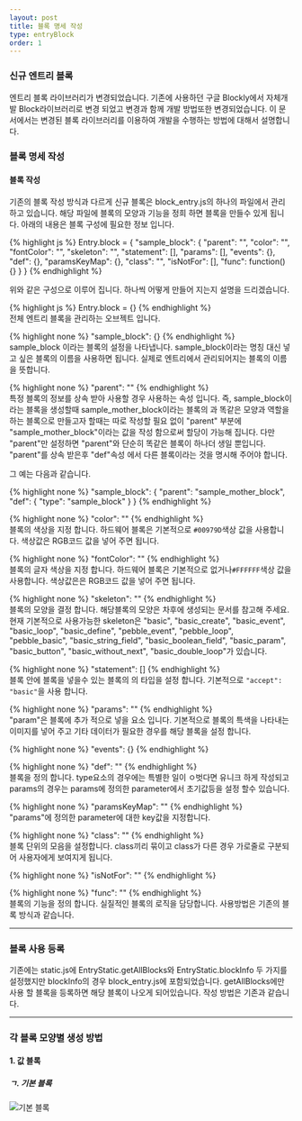 ```yaml
---
layout: post
title: 블록 명세 작성
type: entryBlock
order: 1
---
```


### 신규 엔트리 블록
엔트리 블록 라이브러리가 변경되었습니다. 기존에 사용하던 구글 Blockly에서 자체개발 Block라이브러리로 변경 되었고 변경과 함께 개발 방법또한 변경되었습니다. 이 문서에서는 변경된 블록 라이브러리를 이용하여 개발을 수행하는 방법에 대해서 설명합니다.

### 블록 명세 작성  

#### 블록 작성  
기존의 블록 작성 방식과 다르게 신규 블록은 block_entry.js의 하나의 파일에서 관리 하고 있습니다. 해당 파일에 블록의 모양과 기능을 정희 하면 블록을 만들수 있게 됩니다. 아래의 내용은 블록 구성에 필요한 정보 입니다.  

{% highlight js %}
Entry.block = {
    "sample_block": {
        "parent": "",
        "color": "",
        "fontColor": "",
        "skeleton": "",
        "statement": [],
        "params": [],
        "events": {},
        "def": {},
        "paramsKeyMap": {},
        "class": "",
        "isNotFor": [],
        "func": function() {}
    }
}
{% endhighlight %}  

위와 같은 구성으로 이루어 집니다. 하나씩 어떻게 만들어 지는지 설명을 드리겠습니다.

{% highlight js %}
Entry.block = {}
{% endhighlight %}  
전체 엔트리 블록을 관리하는 오브젝트 입니다.  

{% highlight none %}
"sample_block": {}
{% endhighlight %}  
sample_block 이라는 블록의 설정을 나타냅니다. sample_block이라는 명칭 대신 넣고 싶은 블록의 이름을 사용하면 됩니다. 실제로 엔트리에서 관리되어지는 블록의 이름을 뜻합니다.  

{% highlight none %}
"parent": ""
{% endhighlight %}  
특정 블록의 정보를 상속 받아 사용할 경우 사용하는 속성 입니다. 즉, sample_block이라는 블록을 생성할때 sample_mother_block이라는 블록의 과 똑같은 모양과 역할을 하는 블록으로 만들고자 할때는 따로 작성할 필요 없이 "parent" 부분에 "sample_mother_block"이라는 값을 작성 함으로써 할당이 가능해 집니다. 다만 "parent"만 설정하면 "parent"와 단순히 똑같은 블록이 하나더 생일 뿐입니다. "parent"를 상속 받은후 "def"속성 에서 다른 블록이라는 것을 명시해 주어야 합니다.  

그 예는 다음과 같습니다.  

{% highlight none %}
"sample_block": {
    "parent": "sample_mother_block",
    "def": {
        "type": "sample_block"
    }
}
{% endhighlight %}   

{% highlight none %}
"color": ""
{% endhighlight %}   
블록의 색상을 지정 합니다. 하드웨어 블록은 기본적으로 <code>#00979D</code>색상 값을 사용합니다. 색상값은 RGB코드 값을 넣어 주면 됩니다.  

{% highlight none %}
"fontColor": ""
{% endhighlight %}   
블록의 글자 색상을 지정 합니다. 하드웨어 블록은 기본적으로 없거나<code>#FFFFFF</code>색상 값을 사용합니다. 색상값은은 RGB코드 값을 넣어 주면 됩니다.  

{% highlight none %}
"skeleton": ""
{% endhighlight %}   
블록의 모양을 결정 합니다. 해당블록의 모양은 차후에 생성되는 문서를 참고해 주세요.  
현재 기본적으로 사용가능한 skeleton은 "basic", "basic_create", "basic_event", "basic_loop", "basic_define", "pebble_event", "pebble_loop", "pebble_basic", "basic_string_field", "basic_boolean_field", "basic_param", "basic_button", "basic_without_next", "basic_double_loop"가 있습니다.  

{% highlight none %}
"statement": []
{% endhighlight %}   
블록 안에 블록을 넣을수 있는 블록의 의 타입을 설정 합니다. 기본적으로 <code>"accept": "basic"</code>을 사용 합니다.

{% highlight none %}
"params": ""
{% endhighlight %}   
"param"은 블록에 추가 적으로 넣을 요소 입니다. 기본적으로 블록의 특색을 나타내는 이미지를 넣어 주고 기타 데이터가 필요한 경우를 해당 블록을 설정 합니다.

{% highlight none %}
"events": {}
{% endhighlight %}   
  

{% highlight none %}
"def": ""
{% endhighlight %}   
블록을 정의 합니다. type요소의 경우에는 특별한 일이 ㅇ벗다면 유니크 하게 작성되고 params의 경우는 params에 정의한 parameter에서 초기값등을 설정 할수 있습니다. 

{% highlight none %}
"paramsKeyMap": ""
{% endhighlight %}   
"params"에 정의한 parameter에 대한 key값을 지정합니다.

{% highlight none %}
"class": ""
{% endhighlight %}   
블록 단위의 모음을 설정합니다. class끼리 묶이고 class가 다른 경우 가로줄로 구분되어 사용자에게 보여지게 됩니다.

{% highlight none %}
"isNotFor": ""
{% endhighlight %}   
  

{% highlight none %}
"func": ""
{% endhighlight %}   
블록의 기능을 정의 합니다. 실질적인 블록의 로직을 담당합니다. 사용방법은 기존의 블록 방식과 같습니다.


--- 


### 블록 사용 등록
기존에는 static.js에 EntryStatic.getAllBlocks와 EntryStatic.blockInfo 두 가지를 설정했지만 blockInfo의 경우 block_entry.js에 포함되었습니다. getAllBlocks에만 사용 할 블록을 등록하면 해당 블록이 나오게 되어있습니다. 작성 방법은 기존과 같습니다.


---  


### 각 블록 모양별 생성 방법  

#### 1. 값 블록  

##### ㄱ. 기본 블록
![기본 블록]({{site.base-link-url}}/wiki-image/block_create/default_value.png)
